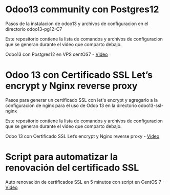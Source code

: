 # Odoo13 community con Postgres12
 Pasos de la instalacion de odoo13 y archivos de configuracion en el directorio odoo13-pg12-C7

Este repositorio contiene la lista de comandos y archivos de configuracion que se generan durante el video que comparto debajo.

Odoo13 con Postgres12 en VPS centOS7 - [Video](https://youtu.be/vm5akaGZGRM)

# Odoo 13 con Certificado SSL Let’s encrypt y Nginx reverse proxy
Pasos para generar un certificado SSL con let's encrypt y agregarlo a la configuracion de nginx para el uso de Odoo 13 en la directorio odoo13-ssl-nginx

Este repositorio contiene la lista de comandos y archivos de configuracion que se generan durante el video que comparto debajo.

Odoo 13 con Certificado SSL Let’s encrypt y Nginx reverse proxy - [Video](https://youtu.be/QedSBidi2u4)

# Script para automatizar la renovación del certificado SSL

Auto renovación de certificados SSL en 5 minutos con script en CentOS 7 - [Video]()

